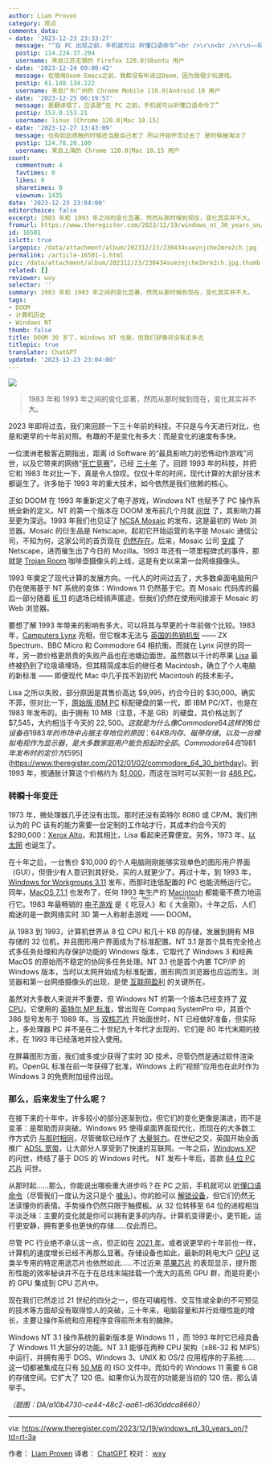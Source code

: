 ```yaml
---
author: Liam Proven
category: 观点
comments_data:
- date: '2023-12-23 23:33:27'
  message: "“在 PC 出现之前，手机就可以 听懂口语命令”<br />\r\n<br />\r\n——好像翻译反了"
  postip: 114.224.37.204
  username: 来自江苏无锡的 Firefox 120.0|Ubuntu 用户
- date: '2023-12-24 09:00:42'
  message: 在使用Doom Emacs之前，我都没有听说过Doom，因为我很少玩游戏。
  postip: 61.140.134.222
  username: 来自广东广州的 Chrome Mobile 119.0|Android 10 用户
- date: '2023-12-25 06:19:57'
  message: 是翻译错了，应该是“在 PC 之前，手机就可以听懂口语命令了”
  postip: 153.0.153.21
  username: linux [Chrome 120.0|Mac 10.15]
- date: '2023-12-27 13:43:09'
  message: 也有如此感触的时候还当是自己老了 所以开始怀念过去了 是时候被淘汰了
  postip: 124.78.20.100
  username: 来自上海的 Chrome 120.0|Mac 10.15 用户
count:
  commentnum: 4
  favtimes: 0
  likes: 0
  sharetimes: 0
  viewnum: 1435
date: '2023-12-23 23:04:00'
editorchoice: false
excerpt: 1983 年和 1993 年之间的变化显著，然而从那时候到现在，变化其实并不大。
fromurl: https://www.theregister.com/2023/12/19/windows_nt_30_years_on/?td=rt-3a
id: 16501
islctt: true
largepic: /data/attachment/album/202312/23/230434sueznjche2mre2ch.jpg
permalink: /article-16501-1.html
pic: /data/attachment/album/202312/23/230434sueznjche2mre2ch.jpg.thumb.jpg
related: []
reviewer: wxy
selector: ''
summary: 1983 年和 1993 年之间的变化显著，然而从那时候到现在，变化其实并不大。
tags:
- DOOM
- 计算机历史
- Windows NT
thumb: false
title: DOOM 30 岁了，Windows NT 也是，但我们好像并没有走多远
titlepic: true
translator: ChatGPT
updated: '2023-12-23 23:04:00'
---
```


![](/data/attachment/album/202312/23/230434sueznjche2mre2ch.jpg)



> 
> 1983 年和 1993 年之间的变化显著，然而从那时候到现在，变化其实并不大。
> 
> 
> 


2023 年即将过去，我们来回顾一下三十年前的科技。不只是与今天进行对比，也是和更早的十年前对照。有趣的不是变化有多大：而是变化的速度有多快。


一位澳洲老极客近期指出，距离 id Software 的“最具影响力的恐怖动作游戏”问世，以及它带来的网络“[死亡竞赛](https://www.theregister.com/2018/12/10/doom_turns_25/)”，已经 [三十年](https://www.theregister.com/2023/12/11/doom_30th_anniversary_sigil_wad/) 了。回顾 1993 年的科技，并把它和 1983 年对比一下，真是令人惊叹。仅仅十年的时间，现代计算的大部分技术都诞生了。许多始于 1993 年的重大技术，如今依然是我们依赖的核心。


正如 DOOM 在 1993 年重新定义了电子游戏，Windows NT 也赋予了 PC 操作系统全新的定义。NT 的第一个版本在 DOOM 发布前几个月就 [问世](https://www.theregister.com/2013/08/01/windows_nt_anniversary/) 了，其影响力甚至更为深远。1993 年我们也见证了 [NCSA Mosaic](https://www.theregister.com/2013/04/26/mosaic_20_anniversary/) 的发布，这是最初的 Web 浏览器。Mosaic 的衍生品是 Netscape。起初它开始运营的名字是 Mosaic 通信公司，不知为何，这家公司的首页现在 [仍然存在](http://home.mcom.com/)。后来，Mosaic 公司 [变成](https://www.davetitus.com/mozilla/) 了 Netscape，进而催生出了今日的 Mozilla。1993 年还有一项里程碑式的事件，那就是 [Trojan Room](https://www.theregister.com/2001/03/07/worlds_first_webcam_coffee_pot/) 咖啡壶摄像头的上线，这是有史以来第一台网络摄像头。


1993 年奠定了现代计算的发展方向。一代人的时间过去了，大多数桌面电脑用户仍在使用基于 NT 系统的变体：Windows 11 仍然基于它。而 Mosaic 代码库的最后一部分随着 [IE 11](https://www.theregister.com/2022/06/14/bye_bye_ie/) 的退场已经销声匿迹，但我们仍然在使用间接源于 Mosaic 的 Web 浏览器。


要想了解 1993 年带来的影响有多大，可以将其与早更的十年前做个比较。1983 年，[Camputers Lynx](https://www.theregister.com/2013/03/20/feature_the_story_of_the_camputers_lynx/) 亮相，但它根本无法与 [英国的热销机型](https://www.theregister.com/2013/01/03/charted_1983_home_computer_sales_in_uk/) —— ZX Spectrum、BBC Micro 和 Commodore 64 相抗衡。而就在 Lynx 问世的同一年，另一款价格更昂贵的失败产品也在池塘边面世。虽然数以千计的苹果 [Lisa](https://www.theregister.com/2013/01/18/feature_apple_lisa_is_30/) 最终被扔到了垃圾填埋场，但其精简成本后的继任者 Macintosh，确立了个人电脑的新标准 —— 即便现代 Mac 中几乎找不到初代 Macintosh 的技术影子。


Lisa 之所以失败，部分原因是其售价高达 $9,995，约合今日的 $30,000。确实不菲，但对比一下，[原始版 IBM PC](https://www.theregister.com/2007/11/17/tob_ibm_personal_computer/) 标配硬盘的第一代，即 IBM PC/XT，也是在 1983 年发布的。由于拥有 10 MB（注意，不是 GB）的硬盘，其价格达到了 $7,545，大约相当于今天的 $22,500。这就是为什么像 Commodore 64 这样的 8 位设备在 1983 年的市场中占据主导地位的原因：64 KB 内存、磁带存储，以及一台模拟电视作为显示器，是大多数家庭用户能负担起的全部。Commodore 64 在 1981 年发布时的定价为 [$595](https://www.theregister.com/2012/01/02/commodore_64_30_birthday)。到 1993 年，按通胀计算这个价格约为 [$1,000](https://tools.carboncollective.co/inflation/us/1981/595/1993/)，而这在当时可以买到一台 [486 PC](https://www.latimes.com/archives/la-xpm-1993-12-24-fi-5121-story.html)。


### ~~转瞬~~十年变迁


1973 年，微处理器几乎还没有出现。那时还没有英特尔 8080 或 CP/M。我们所认为的 PC 该有的能力需要一台定制的工作站才行，其成本约合今天的 $280,000：[Xerox Alto](https://www.theregister.com/2023/03/16/the_xerox_alto_50_years/)。和其相比，Lisa 看起来还算便宜。另外，1973 年，[以太网](https://www.theregister.com/2023/06/30/ethernet_50th_birthday/) 也诞生了。


在十年之后，一台售价 $10,000 的个人电脑刚刚能够实现单色的图形用户界面（GUI），但很少有人意识到其好处，买的人就更少了。再过十年，到 1993 年，[Windows for Workgroups 3.11](https://www.theregister.com/2008/07/11/microsoft_retires_windows_311_for_workgroups/) 发布，而那时连低配置的 PC 也能流畅运行它。同年，[MacOS 7.1.1](https://apple.fandom.com/wiki/System_7.1.1) 也发布了，任何 1993 年生产的 [Macintosh](https://everymac.com/systems/by_year/macs-released-in-1993.html) 都能毫不费力地运行它。1983 年最畅销的 [电子游戏](https://www.simplyeighties.com/top-5-home-video-games-from-1983.php) 是《<ruby> 吃豆人 <rt>  Pac Man </rt></ruby>》和《<ruby> 大金刚 <rt>  Donkey Kong </rt></ruby>》，十年之后，人们痴迷的是一款网络实时 3D 第一人称射击游戏 —— DOOM。


从 1983 到 1993，计算机世界从 8 位 CPU 和几十 KB 的存储，发展到拥有 MB 存储的 32 位机，并且图形用户界面成为了标准配置。NT 3.1 是首个具有完全抢占式多任务处理和内存保护功能的 Windows 版本，它取代了 Windows 3 和经典 MacOS 的原始而不稳定的协同多任务处理。NT 3.1 也是首个内置 TCP/IP 的 Windows 版本，当时以太网开始成为标准配置，图形网页浏览器也应运而生。浏览器和第一台网络摄像头的出现，是使 [互联网盈利](https://www.youtube.com/watch?v=LTJvdGcb7Fs) 的关键所在。


虽然对大多数人来说并不重要，但 Windows NT 的第一个版本已经支持了 [双 CPU](http://www.os2museum.com/wp/nt-3-1-smp/comment-page-1/)，它使用的 [英特尔 MP 标准](https://www.theregister.com/1999/07/01/the_register_is_five_years/)，曾出现在 Compaq SystemPro 中，其首个 386 型号发布于 1989 年。当 [双核芯片](https://www.theregister.com/2004/12/14/intel_dual-core/) 开始面世时，NT 已经做好准备，但实际上，多处理器 PC 并不是在二十世纪九十年代才出现的，它们是 80 年代末期的技术，在 1993 年已经落地并投入使用。


在屏幕图形方面，我们或多或少获得了实时 3D 技术，尽管仍然是通过软件渲染的。OpenGL 标准在前一年获得了批准，Windows 上的“视频”应用也在此时作为 Windows 3 的免费附加组件出现。


### 那么，后来发生了什么呢？


在接下来的十年中，许多较小的部分逐渐到位，但它们的变化更像是演进，而不是变革：是帮助而非突破。Windows 95 使得桌面界面现代化，而现在的大多数工作方式仍 [与那时相同](https://www.theregister.com/2022/05/17/linux_desktop_feature/)，尽管微软已经作了 [大量努力](https://www.theregister.com/2013/06/03/thank_microsoft_for_linux_desktop_fail/)。在世纪之交，英国开始全面推广 [ADSL 宽带](https://www.theregister.com/2000/04/27/what_the_hell_is_bt/)，让大部分人享受到了快速的互联网。一年之后，[Windows XP](https://www.theregister.com/2001/10/25/winxp_london_launch/) 的问世，终结了基于 DOS 的 Windows 时代。 NT 发布十年后，首款 [64 位 PC 芯片](https://www.theregister.com/2003/04/22/amd_launches_opteron/) 问世。


从那时起……那么，你能说出哪些重大进步吗？在 PC 之前，手机就可以 [听懂口语命令](https://www.theregister.com/2011/10/05/apple_predicted_siri_in_1987/)（尽管我们一度认为这只是个 [噱头](https://www.theregister.com/2011/10/05/iphone_4s/?page=2)）。你的脸可以 [解锁设备](https://www.theregister.com/2017/11/14/is_facial_recognition_good_enough/)，但它们仍然无法读懂你的表情。手势操作仍然只限于触摸板。从 32 位转移至 64 位的进程相当平淡乏味：主要的变化就是你可以拥有更多的内存。计算机变得更小，更节能，运行更安静，拥有更多也更快的存储……仅此而已。


尽管 PC 行业绝不承认这一点，但正如在 [2021 年](https://www.theregister.com/2021/10/28/intels_gelsinger_moore/)，或者说更早的十年前也一样，计算机的速度增长已经不再那么显著。存储设备也如此，最新的耗电大户 [GPU](https://www.theregister.com/2022/11/18/nvidia_flawsuit_4090/) 这类半专用的特定用途芯片也依然如此……不过近来 [苹果芯片](https://www.theregister.com/2023/10/31/apple_m3_cpus_macbook_pro_imac/) 的表现显示，提升图形性能的效率秘诀并不在于在总线末端挂载一个庞大的高热 GPU 群，而是将更小的 GPU 集成到 CPU 芯片中。


现在我们已然走过 21 世纪的四分之一，但在可编程性、交互性或全新的不可预见的技术等方面却没有取得惊人的突破，三十年来，电脑容量和并行处理性能的增长，主要让操作系统和应用程序变得前所未有的臃肿。


Windows NT 3.1 操作系统的最新版本是 Windows 11 ，而 1993 年时它已经具备了 Windows 11 大部分的功能。NT 3.1 能够在两种 CPU 架构（x86-32 和 MIPS）中运行，并拥有用于 DOS、Windows 3、UNIX 和 OS/2 应用程序的子系统…… 这一切都被集成在只有 [50 MB](https://winworldpc.com/product/windows-nt-3x/31) 的 ISO 文件中。而如今的 Windows 11 需要 6 GB 的存储空间。它扩大了 120 倍。如果你认为现在的功能是当初的 120 倍，那么请举手。


*（题图：DA/a10b4730-ce44-48c2-aa61-d630ddca8660）*




---


via: <https://www.theregister.com/2023/12/19/windows_nt_30_years_on/?td=rt-3a>


作者： [Liam Proven](https://www.theregister.com/Author/Liam-Proven) 译者： [ChatGPT](https://linux.cn/lctt/ChatGPT) 校对： [wxy](https://github.com/wxy)